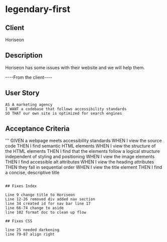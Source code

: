 # legendary-first

## Client 
Horiseon

## Description
Horiseon has some issues with their website and we will help them. 

----From the client----
## User Story
```
AS A marketing agency 
I WANT a codebase that follows accessibility standards
SO THAT our own site is optimized for search engines
```

## Acceptance Criteria
'''
GIVEN a webpage meets accessibility standards
WHEN I view the source code
THEN I find semantic HTML elements
WHEN I view the structure of the HTML elements
THEN I find that the elements follow a logical structure independent of styling and positioning
WHEN I view the image elements
THEN I find accessible alt attributes
WHEN I view the heading attributes
THEN they fall in sequential order
WHEN I view the title element
THEN I find a concise, descriptive title
```

## Fixes Index

Line 9 change title to Horiseon
Line 12-26 removed div added nav section
line 34 created id for nav bar line 17
line 66-74 change to aside
line 102 format doc to clean up flow

## Fixes CSS

line 25 needed darkening
line 79-87 align right
